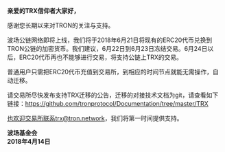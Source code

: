 **亲爱的TRX信仰者大家好，**  
    
   感谢您长期以来对TRON的关注与支持。
   
   波场公链网络即将上线，我们将于2018年6月21日将现有的ERC20代币兑换到TRON公链的加密货币。我们建议，6月22日到6月23日冻结交易。6月24日以后，ERC20代币再也不能够进行交易，将支持公链上TRX的交易。  
   
   普通用户只需把ERC20代币充值到交易所，到相应的时间节点就能无需操作，自动迁移。  
   
   请交易所尽快发布支持TRX迁移的公告，迁移的对接技术文档为git，请查看如下链接：https://github.com/tronprotocol/Documentation/tree/master/TRX
    
   也欢迎交易所联系trx@tron.network，我们将第一时间提供支持。

**波场基金会**  
**2018年4月14日**
